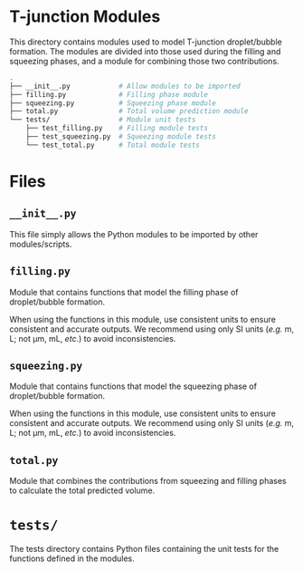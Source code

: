 # T-junction Modules

This directory contains modules used to model T-junction droplet/bubble formation. The modules are divided into those used during the filling and squeezing phases, and a module for combining those two contributions.

```sh
.
├── __init__.py            # Allow modules to be imported
├── filling.py             # Filling phase module
├── squeezing.py           # Squeezing phase module
├── total.py               # Total volume prediction module
└── tests/                 # Module unit tests
    ├── test_filling.py    # Filling module tests
    ├── test_squeezing.py  # Squeezing module tests
    └── test_total.py      # Total module tests
```
# Files

## `__init__.py`

This file simply allows the Python modules to be imported by other modules/scripts.


## `filling.py`

Module that contains functions that model the filling phase of droplet/bubble formation.

When using the functions in this module, use consistent units to ensure consistent and accurate outputs. We recommend using only SI units (*e.g.* m, L; not µm, mL, *etc.*) to avoid inconsistencies.

## `squeezing.py`

Module that contains functions that model the squeezing phase of droplet/bubble formation.

When using the functions in this module, use consistent units to ensure consistent and accurate outputs. We recommend using only SI units (*e.g.* m, L; not µm, mL, *etc.*) to avoid inconsistencies.

## `total.py`

Module that combines the contributions from squeezing and filling phases to calculate the total predicted volume.

# `tests/`

The tests directory contains Python files containing the unit tests for the functions defined in the modules.
